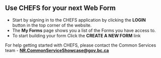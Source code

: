 ## Use CHEFS for your next Web Form

- Start by signing in to the CHEFS application by clicking the **LOGIN** button in the top corner of the website.
- The **My Forms** page shows you a list of the Forms you have access to.
- To start building your form Click the **CREATE A NEW FORM** link

For help getting started with CHEFS, please contact the Common Services team - **NR.CommonServiceShowcase@gov.bc.ca**